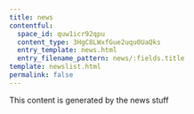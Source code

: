 ```yaml
---
title: news
contentful:
  space_id: quw1icr92qpu
  content_type: 3HgC8LWxfGue2uqu0UaQks
  entry_template: news.html
  entry_filename_pattern: news/:fields.title
template: newslist.html
permalink: false
---
```


<p>This content is generated by the news stuff</p>